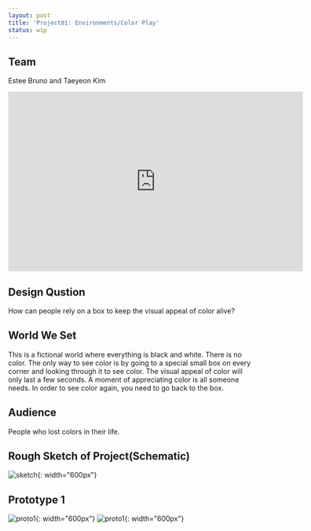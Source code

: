 ```yaml
---
layout: post
title: 'Project01: Environments/Color Play'
status: wip
---
```

## Team
Estee Bruno and Taeyeon Kim

<iframe src="https://docs.google.com/presentation/d/1WJQBivsv12_DmmSXA3skMtxw8qeuaQpVZD9qnU19oy8/embed?start=false&loop=false&delayms=3000" frameborder="0" width="600" height="366" allowfullscreen="true" mozallowfullscreen="true" webkitallowfullscreen="true"></iframe>

## Design Qustion
How can people rely on a box to keep the visual appeal of color alive?

## World We Set
This is a fictional world where everything is black and white. There is no color.
The only way to see color is by going to a special small box on every corner and looking through it to see color.
The visual appeal of color will only last a few seconds. A moment of appreciating color is all someone needs. In order to see color again, you need to go back to the box.

## Audience
People who lost colors in their life.

## Rough Sketch of Project(Schematic)
![sketch](/sp17-ms2/assets/img/project01/sketch.jpg){: width="600px"}

## Prototype 1
![proto1](/sp17-ms2/assets/img/project01/proto01_1.jpg){: width="600px"}
![proto1](/sp17-ms2/assets/img/project01/proto01_2.jpg){: width="600px"}